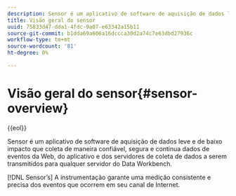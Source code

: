 ```yaml
---
description: Sensor é um aplicativo de software de aquisição de dados leve e de baixo impacto que coleta de maneira confiável, segura e contínua dados de eventos da Web, do aplicativo e dos servidores de coleta de dados a serem transmitidos para qualquer servidor do Data Workbench.
title: Visão geral do sensor
uuid: 75833d47-dda1-4fdc-9a07-e63342a15b11
source-git-commit: b1dda69a606a16dccca30d2a74c7e63dbd27936c
workflow-type: tm+mt
source-wordcount: '81'
ht-degree: 0%

---
```



# Visão geral do sensor{#sensor-overview}

{{eol}}

Sensor é um aplicativo de software de aquisição de dados leve e de baixo impacto que coleta de maneira confiável, segura e contínua dados de eventos da Web, do aplicativo e dos servidores de coleta de dados a serem transmitidos para qualquer servidor do Data Workbench.

[!DNL Sensor’s] A instrumentação garante uma medição consistente e precisa dos eventos que ocorrem em seu canal de Internet.
